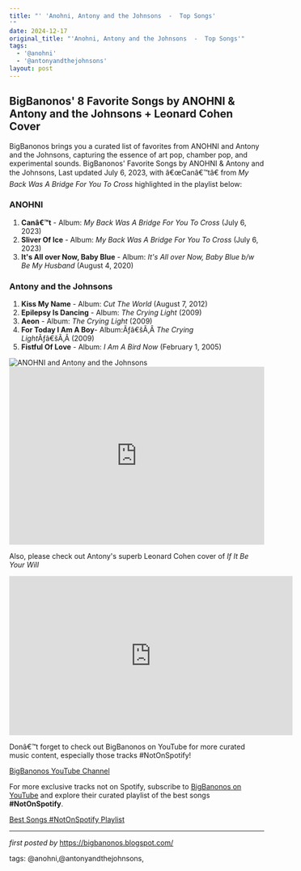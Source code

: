 ```yaml
---
title: "' 'Anohni, Antony and the Johnsons  -  Top Songs'
'"
date: 2024-12-17
original_title: "'Anohni, Antony and the Johnsons  -  Top Songs'"
tags:
  - '@anohni'
  - '@antonyandthejohnsons'
layout: post
---
```

<h2>BigBanonos' 8 Favorite Songs by ANOHNI & Antony and the Johnsons + Leonard Cohen Cover</h2>
<p>BigBanonos brings you a curated list of favorites from ANOHNI and Antony and the Johnsons, capturing the essence of art pop, chamber pop, and experimental sounds. BigBanonos' Favorite Songs by ANOHNI & Antony and the Johnsons, Last updated July 6, 2023, with â€œCanâ€™tâ€ from <em>My Back Was A Bridge For You To Cross</em> highlighted in the playlist below:</p> <h3>ANOHNI</h3>
<ol> <li><strong>Canâ€™t</strong> - Album: <em>My Back Was A Bridge For You To Cross</em> (July 6, 2023)</li> <li><strong>Sliver Of Ice</strong> - Album: <em>My Back Was A Bridge For You To Cross</em> (July 6, 2023)</li> <li><strong>It's All over Now, Baby Blue</strong> - Album: <em>It's All over Now, Baby Blue b/w Be My Husband</em> (August 4, 2020)</li>
</ol> <h3>Antony and the Johnsons</h3>
<ol> <li><strong>Kiss My Name</strong> - Album: <em>Cut The World</em> (August 7, 2012)</li> <li><strong>Epilepsy Is Dancing</strong> - Album: <em>The Crying Light</em> (2009)</li> <li><strong>Aeon</strong> - Album: <em>The Crying Light</em> (2009)</li><li><b>For Today I Am A Boy</b>- Album:Ãƒâ€šÃ‚Â <em>The Crying Light</em>Ãƒâ€šÃ‚Â (2009)</li> <li><strong>Fistful Of Love</strong> - Album: <em>I Am A Bird Now</em> (February 1, 2005)</li>
</ol> <img alt="ANOHNI and Antony and the Johnsons" src="https://static01.nyt.com/images/2016/04/24/arts/24ANOHNI/24ANOHNI-superJumbo-v2.jpg" /> <div> <iframe allow="autoplay; clipboard-write; encrypted-media; fullscreen; picture-in-picture" allowfullscreen="" frameborder="0" height="352" loading="lazy" src="https://open.spotify.com/embed/playlist/2ZyVuT9S4aL9JhF6AKaSZH?utm_source=generator" width="100%"></iframe>
</div>
<p>Also, please check out Antony's superb Leonard Cohen cover of <em>If It Be Your Will</em></p>
<iframe allow="accelerometer; autoplay; clipboard-write; encrypted-media; gyroscope; picture-in-picture; web-share" allowfullscreen="" frameborder="0" height="315" referrerpolicy="strict-origin-when-cross-origin" src="https://www.youtube.com/embed/1MDlMdu2gjw?si=RlHQHl7rb5azeUIh" title="YouTube video player" width="560"></iframe> <p>Donâ€™t forget to check out BigBanonos on YouTube for more curated music content, especially those tracks #NotOnSpotify!</p>
<p><a href="https://www.youtube.com/@BigBanonos">BigBanonos YouTube Channel</a></p> 

<!--Subscribe and Playlist Links-->
<div>
    <p>For more exclusive tracks not on Spotify, subscribe to <a href="https://www.youtube.com/@BigBanonos" target="_blank">BigBanonos on YouTube</a> and explore their curated playlist of the best songs <strong>#NotOnSpotify</strong>.</p>
    <p><a href="https://www.youtube.com/playlist?list=PLtuNtuTatqI0kFahUCbtbfenC_ET5O_tr" target="_blank">Best Songs #NotOnSpotify Playlist<br /></a></p></div>

<hr />

<p><em>first posted by</em> <a href="https://bigbanonos.blogspot.com/" rel="noopener" target="_new">https://bigbanonos.blogspot.com/</a></p>

<p>tags: @anohni,@antonyandthejohnsons,</p>
